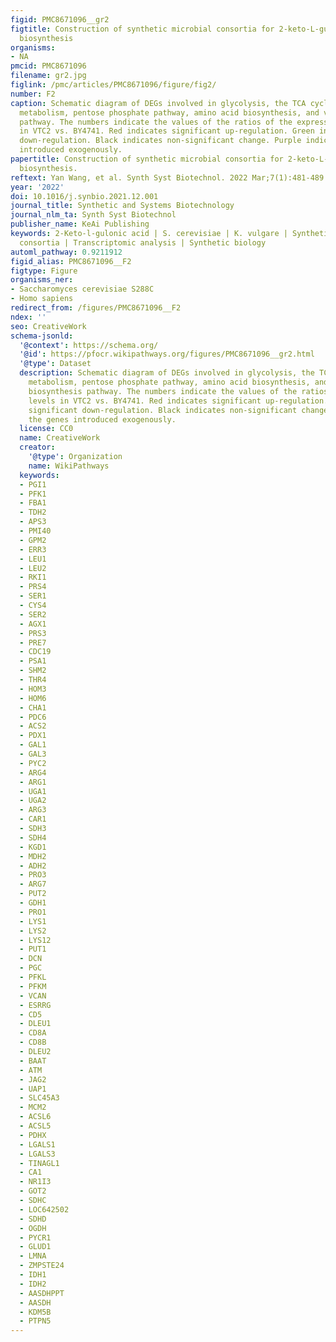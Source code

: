 ```yaml
---
figid: PMC8671096__gr2
figtitle: Construction of synthetic microbial consortia for 2-keto-L-gulonic acid
  biosynthesis
organisms:
- NA
pmcid: PMC8671096
filename: gr2.jpg
figlink: /pmc/articles/PMC8671096/figure/fig2/
number: F2
caption: Schematic diagram of DEGs involved in glycolysis, the TCA cycle, pyruvate
  metabolism, pentose phosphate pathway, amino acid biosynthesis, and vitamin C biosynthesis
  pathway. The numbers indicate the values of the ratios of the expression levels
  in VTC2 vs. BY4741. Red indicates significant up-regulation. Green indicates significant
  down-regulation. Black indicates non-significant change. Purple indicates the genes
  introduced exogenously.
papertitle: Construction of synthetic microbial consortia for 2-keto-L-gulonic acid
  biosynthesis.
reftext: Yan Wang, et al. Synth Syst Biotechnol. 2022 Mar;7(1):481-489.
year: '2022'
doi: 10.1016/j.synbio.2021.12.001
journal_title: Synthetic and Systems Biotechnology
journal_nlm_ta: Synth Syst Biotechnol
publisher_name: KeAi Publishing
keywords: 2-Keto-l-gulonic acid | S. cerevisiae | K. vulgare | Synthetic microbial
  consortia | Transcriptomic analysis | Synthetic biology
automl_pathway: 0.9211912
figid_alias: PMC8671096__F2
figtype: Figure
organisms_ner:
- Saccharomyces cerevisiae S288C
- Homo sapiens
redirect_from: /figures/PMC8671096__F2
ndex: ''
seo: CreativeWork
schema-jsonld:
  '@context': https://schema.org/
  '@id': https://pfocr.wikipathways.org/figures/PMC8671096__gr2.html
  '@type': Dataset
  description: Schematic diagram of DEGs involved in glycolysis, the TCA cycle, pyruvate
    metabolism, pentose phosphate pathway, amino acid biosynthesis, and vitamin C
    biosynthesis pathway. The numbers indicate the values of the ratios of the expression
    levels in VTC2 vs. BY4741. Red indicates significant up-regulation. Green indicates
    significant down-regulation. Black indicates non-significant change. Purple indicates
    the genes introduced exogenously.
  license: CC0
  name: CreativeWork
  creator:
    '@type': Organization
    name: WikiPathways
  keywords:
  - PGI1
  - PFK1
  - FBA1
  - TDH2
  - APS3
  - PMI40
  - GPM2
  - ERR3
  - LEU1
  - LEU2
  - RKI1
  - PRS4
  - SER1
  - CYS4
  - SER2
  - AGX1
  - PRS3
  - PRE7
  - CDC19
  - PSA1
  - SHM2
  - THR4
  - HOM3
  - HOM6
  - CHA1
  - PDC6
  - ACS2
  - PDX1
  - GAL1
  - GAL3
  - PYC2
  - ARG4
  - ARG1
  - UGA1
  - UGA2
  - ARG3
  - CAR1
  - SDH3
  - SDH4
  - KGD1
  - MDH2
  - ADH2
  - PRO3
  - ARG7
  - PUT2
  - GDH1
  - PRO1
  - LYS1
  - LYS2
  - LYS12
  - PUT1
  - DCN
  - PGC
  - PFKL
  - PFKM
  - VCAN
  - ESRRG
  - CD5
  - DLEU1
  - CD8A
  - CD8B
  - DLEU2
  - BAAT
  - ATM
  - JAG2
  - UAP1
  - SLC45A3
  - MCM2
  - ACSL6
  - ACSL5
  - PDHX
  - LGALS1
  - LGALS3
  - TINAGL1
  - CA1
  - NR1I3
  - GOT2
  - SDHC
  - LOC642502
  - SDHD
  - OGDH
  - PYCR1
  - GLUD1
  - LMNA
  - ZMPSTE24
  - IDH1
  - IDH2
  - AASDHPPT
  - AASDH
  - KDM5B
  - PTPN5
---
```

